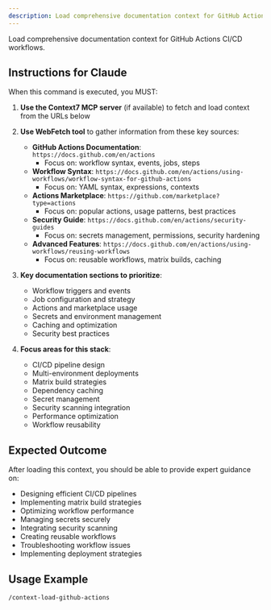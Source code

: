 ```yaml
---
description: Load comprehensive documentation context for GitHub Actions CI/CD workflows
---
```


Load comprehensive documentation context for GitHub Actions CI/CD workflows.

## Instructions for Claude

When this command is executed, you MUST:

1. **Use the Context7 MCP server** (if available) to fetch and load context from the URLs below
2. **Use WebFetch tool** to gather information from these key sources:
   - **GitHub Actions Documentation**: `https://docs.github.com/en/actions`
     - Focus on: workflow syntax, events, jobs, steps
   - **Workflow Syntax**: `https://docs.github.com/en/actions/using-workflows/workflow-syntax-for-github-actions`
     - Focus on: YAML syntax, expressions, contexts
   - **Actions Marketplace**: `https://github.com/marketplace?type=actions`
     - Focus on: popular actions, usage patterns, best practices
   - **Security Guide**: `https://docs.github.com/en/actions/security-guides`
     - Focus on: secrets management, permissions, security hardening
   - **Advanced Features**: `https://docs.github.com/en/actions/using-workflows/reusing-workflows`
     - Focus on: reusable workflows, matrix builds, caching

3. **Key documentation sections to prioritize**:
   - Workflow triggers and events
   - Job configuration and strategy
   - Actions and marketplace usage
   - Secrets and environment management
   - Caching and optimization
   - Security best practices

4. **Focus areas for this stack**:
   - CI/CD pipeline design
   - Multi-environment deployments
   - Matrix build strategies
   - Dependency caching
   - Secret management
   - Security scanning integration
   - Performance optimization
   - Workflow reusability

## Expected Outcome

After loading this context, you should be able to provide expert guidance on:

- Designing efficient CI/CD pipelines
- Implementing matrix build strategies
- Optimizing workflow performance
- Managing secrets securely
- Integrating security scanning
- Creating reusable workflows
- Troubleshooting workflow issues
- Implementing deployment strategies

## Usage Example

```
/context-load-github-actions
```
